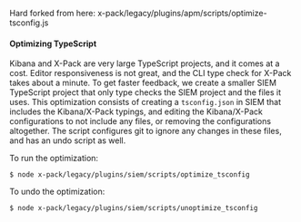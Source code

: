 Hard forked from here:
x-pack/legacy/plugins/apm/scripts/optimize-tsconfig.js


#### Optimizing TypeScript 

Kibana and X-Pack are very large TypeScript projects, and it comes at a cost. Editor responsiveness is not great, and the CLI type check for X-Pack takes about a minute. To get faster feedback, we create a smaller SIEM TypeScript project that only type checks the SIEM project and the files it uses. This optimization consists of creating a `tsconfig.json` in SIEM that includes the Kibana/X-Pack typings, and editing the Kibana/X-Pack configurations to not include any files, or removing the configurations altogether. The script configures git to ignore any changes in these files, and has an undo script as well.

To run the optimization:

`$ node x-pack/legacy/plugins/siem/scripts/optimize_tsconfig`

To undo the optimization:

`$ node x-pack/legacy/plugins/siem/scripts/unoptimize_tsconfig`

